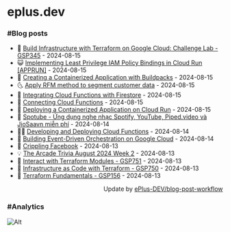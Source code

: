 # eplus.dev

### #Blog posts

<!-- BLOG-POST-LIST:START -->
 - 🧰 [Build Infrastructure with Terraform on Google Cloud: Challenge Lab - GSP345](https://eplus.dev/build-infrastructure-with-terraform-on-google-cloud-challenge-lab-gsp345) - 2024-08-15
 - 😺 [Implementing Least Privilege IAM Policy Bindings in Cloud Run [APPRUN]](https://eplus.dev/implementing-least-privilege-iam-policy-bindings-in-cloud-run-apprun) - 2024-08-15
 - 🗽 [Creating a Containerized Application with Buildpacks](https://eplus.dev/creating-a-containerized-application-with-buildpacks) - 2024-08-15
 - 🌜 [Apply RFM method to segment customer data](https://eplus.dev/apply-rfm-method-to-segment-customer-data) - 2024-08-15
 - 📝 [Integrating Cloud Functions with Firestore](https://eplus.dev/integrating-cloud-functions-with-firestore) - 2024-08-15
 - 🚀 [Connecting Cloud Functions](https://eplus.dev/connecting-cloud-functions) - 2024-08-15
 - 💼 [Deploying a Containerized Application on Cloud Run](https://eplus.dev/deploying-a-containerized-application-on-cloud-run) - 2024-08-15
 - 🦣 [Spotube - Ứng dụng nghe nhạc Spotify, YouTube, Piped.video và JioSaavn miễn phí](https://eplus.dev/spotube-ung-dung-nghe-nhac-spotify-youtube-pipedvideo-va-jiosaavn-mien-phi) - 2024-08-14
 - 👨‍🏫 [Developing and Deploying Cloud Functions](https://eplus.dev/developing-and-deploying-cloud-functions) - 2024-08-14
 - 🔭 [Building Event-Driven Orchestration on Google Cloud](https://eplus.dev/building-event-driven-orchestration-on-google-cloud) - 2024-08-14
 - 🤡 [Crippling Facebook](https://eplus.dev/crippling-facebook) - 2024-08-13
 - 💡 [The Arcade Trivia August 2024 Week 2](https://eplus.dev/the-arcade-trivia-august-2024-week-2) - 2024-08-13
 - 🦣 [Interact with Terraform Modules - GSP751](https://eplus.dev/interact-with-terraform-modules-gsp751) - 2024-08-13
 - 💪 [Infrastructure as Code with Terraform - GSP750](https://eplus.dev/infrastructure-as-code-with-terraform-gsp750) - 2024-08-13
 - 🤡 [Terraform Fundamentals - GSP156](https://eplus.dev/terraform-fundamentals-gsp156) - 2024-08-13<!-- BLOG-POST-LIST:END -->

<div align="right">
  Update by <a target="_blank"
    href="https://github.com/ePlus-DEV/blog-post-workflow">ePlus-DEV/blog-post-workflow</a>
</div>

### #Analytics
![Alt](https://repobeats.axiom.co/api/embed/9990f7cddfbad8d834990b10ccad05f81ac1096f.svg "Repobeats analytics image")
